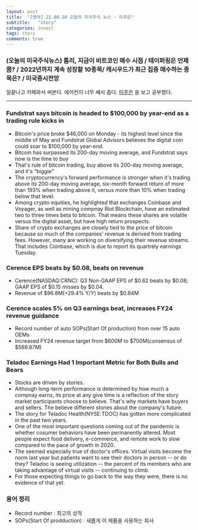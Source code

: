 ```yaml
---
layout: post
title:  "[영어] 21.08.10 오늘의 미국주식 뉴스 - 미주은"
subtitle:   "story"
categories: invest
tags: story
comments: true
---
```


### (오늘의 미국주식뉴스) 톰리, 지금이 비트코인 매수 시점 / 테이퍼링은 언제쯤? / 2022년까지 계속 성장할 10종목/ 캐시우드가 최근 집중 매수하는 종목은? / 미국증시전망

일끝나고 카페와서 써본다. 에어컨이 너무 썌서 춥다.
[미주은](https://www.youtube.com/watch?v=AbQaAQuqtDg) 을 보고 공부했다.

---

### Fundstrat says bitcoin is headed to $100,000 by year-end as a trading rule kicks in
- Bitcoin's price broke $46,000 on Monday - its highest level since the middle of May and Fundstrat Global Advisors believes the digital coin could soar to $100,000 by year-end.
- Bitcoin has surpassed its 200-day moving average, and Fundstrat says now is the time to buy
- That's rule of bitcoin trading, buy above its 200-day moving average, and it's "biggie"
- The cryptocurrency's forward performance is stronger when it's trading above its 200-day moving average, six-month forward return of more than 193% when trading above it, versus more than 10% when trading below that level.
- Among  crypto equities, he highlighted that exchanges Coinbase and Voyager, as well as mining compnay Riot Blockchain, have an estimated two to three times beta to bitcoin. That means these shares are volatile versus the digital asset, but have high return prospects.
- Share of crypto exchanges are closely tied to the price of bitcoin because so much of the companies' revenue is derived from trading fees. However, many are working on diversifying their revenue streams. That includes Coinbase, which is due to report its quartrely earnings Tuesday.


### Cerence EPS beats by $0.08, beats on revenue
- Cerence(NASDAQ:CRNC): Q3 Non-GAAP EPS of $0.62 beats by $0.08; GAAP EPS of $0.15 misses by $0.04.
- Revenue of $96.8M(+29.4% Y/Y) beats by $0.84M

### Cerence scales 5% on Q3 earnings beat, increases FY24 revenue guidance
- Record number of auto SOPs(Start Of production) from over 15 auto OEMs
- Increased FY24 revenue target from $600M to $700M(consensus of $589.87M)

### Teladoc Earnings Had 1 Important Metric for Both Bulls and Bears
- Stocks are driven by stories.
- Although long-term performance is determined by how much a compnay earns, its price at any give time is a reflection of the story market participants choose to believe. That's why markets have buyers and sellers. The believe different stories about the company's future.
- The story for Teladoc Health(NYSE:TDOC) has gotten more complicated in the past two years.
- One of the most important questions coming out of the pandemic is whether cosumer behaviors have been permanently altered. Most people expect food delivery, e-commerce, and remote work to slow compared to the pace of growth in 2020.
- The seemed especially true of doctor's offices. Virtual visits become the norm last year but patients want to see their doctors in person -- or do they? Teladoc is seeing utilization -- the percent of its members who are taking advantage of virtual visits -- continuing to climb.
- For those expecting things to go back to the way they were, there is no evidence of that yet.

###  


### 용어 정리
- Record number : 최고의 성적
- SOPs(Start Of prodduction) : 새롭게 이 제품을 사용하는 회사